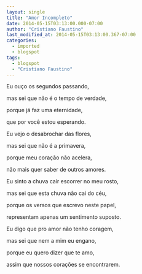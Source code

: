 ```yaml
---
layout: single
title: "Amor Incompleto"
date: 2014-05-15T03:13:00.000-07:00
author: "Cristiano Faustino"
last_modified_at: 2014-05-15T03:13:00.367-07:00
categories:
  - imported
  - blogspot
tags:
  - blogspot
  - "Cristiano Faustino"
---
```


Eu ouço os segundos passando,

mas sei que não é o tempo de verdade,

porque já faz uma eternidade,

que por você estou esperando.



Eu vejo o desabrochar das flores,

mas sei que não é a primavera,

porque meu coração não acelera,

não mais quer saber de outros amores.



Eu sinto a chuva cair escorrer no meu rosto,

mas sei que esta chuva não cai do céu,

porque os versos que escrevo neste papel,

representam apenas um sentimento suposto.



Eu digo que pro amor não tenho coragem,

mas sei que nem a mim eu engano,

porque eu quero dizer que te amo,

assim que nossos corações se encontrarem.